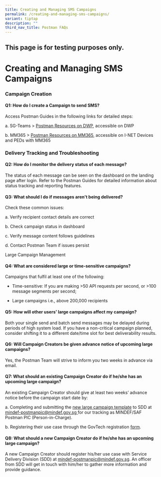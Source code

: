 ```yaml
---
title: Creating and Managing SMS Campaigns
permalink: /creating-and-managing-sms-campaigns/
variant: tiptap
description: ""
third_nav_title: Postman FAQs
---
```

<h2>This page is for testing purposes only.</h2>
<h1><strong>Creating and Managing SMS Campaigns</strong></h1>
<h3><strong>Campaign Creation</strong></h3>
<h4>Q1: How do I create a Campaign to send SMS?</h4>
<p>Access Postman Guides in the following links for detailed steps:</p>
<p>a. SG-Teams &gt; <a href="https://gccprod.sharepoint.com/sites/MINDEF-Postman-MST/Shared%20Documents/Forms/AllItems.aspx?csf=1&amp;web=1&amp;e=H4YJfo&amp;CID=d8b8443e%2D22a2%2D4f34%2D993b%2D97cf5ce9b3eb&amp;FolderCTID=0x012000F75EE8D27EC07D4FB6C440D9133434C9&amp;id=%2Fsites%2FMINDEF%2DPostman%2DMST%2FShared%20Documents%2FGeneral" rel="noopener nofollow" target="_blank">Postman Resources on DWP</a>,
accessible on DWP</p>
<p>b. MM365 &gt; <a href="https://defencesg.sharepoint.com/:f:/r/teams/PostmanonMM365/Shared%20Documents/General?csf=1&amp;web=1&amp;e=V9Y6UN" rel="noopener nofollow" target="_blank">Postman Resources on MM365</a>,
accessible on I-NET Devices and PEDs with MM365</p>
<h3><strong>Delivery Tracking and Troubleshooting</strong></h3>
<h4>Q2: How do I monitor the delivery status of each message?</h4>
<p>The status of each message can be seen on the dashboard on the landing
page after login. Refer to the Postman Guides for detailed information
about status tracking and reporting features.</p>
<h4>Q3: What should I do if messages aren't being delivered?</h4>
<p>Check these common issues:</p>
<p>a. Verify recipient contact details are correct</p>
<p>b. Check campaign status in dashboard</p>
<p>c. Verify message content follows guidelines</p>
<p>d. Contact Postman Team if issues persist</p>
<p>Large Campaign Management</p>
<h4>Q4: What are considered large or time-sensitive campaigns?</h4>
<p>Campaigns that fulfil at least one of the following:</p>
<ul data-tight="true" class="tight">
<li>
<p>Time-sensitive: If you are making &gt;50 API requests per second, or &gt;100
message segments per second;</p>
</li>
<li>
<p>Large campaigns i.e., above 200,000 recipients</p>
</li>
</ul>
<h4>Q5: How will other users’ large campaigns affect my campaign?</h4>
<p>Both your single send and batch send messages may be delayed during periods
of high system load. If you have a non-critical campaign planned, consider
shifting it to a different date/time slot for best deliverability results.</p>
<h4>Q6: Will Campaign Creators be given advance notice of upcoming large campaigns?</h4>
<p>Yes, the Postman Team will strive to inform you two weeks in advance via
email.</p>
<h4>Q7: What should an existing Campaign Creator do if he/she has an upcoming large campaign?</h4>
<p>An existing Campaign Creator should give at least two weeks’ advance notice
before the campaign start date by:</p>
<p>a. Completing and submitting the <a href="https://gccprod.sharepoint.com/:x:/r/sites/MINDEF-Postman-MST/_layouts/15/Doc.aspx?sourcedoc=%7B3936B4A7-3F3E-451E-9FC3-B87A2D28030F%7D&amp;file=Large_Time%20Sensitive%20Campaigns%20blank%20template%20v0.1.xlsx" rel="noopener nofollow" target="_blank">new large campaign template</a> to
SDD at <a href="mailto:mindef-postmanpic@mindef.gov.sg" rel="noopener noreferrer nofollow" target="_blank">mindef-postmanpic@mindef.gov.sg </a>for
our tracking as MINDEF/SAF Postman PIC (Person-in-Charge).</p>
<p>b. Registering their use case through the GovTech registration <a href="https://form.gov.sg/67a17d1adcc3e09f3a56003a" rel="noopener nofollow" target="_blank">form</a>.</p>
<h4>Q8: What should a new Campaign Creator do if he/she has an upcoming large campaign?</h4>
<p>A new Campaign Creator should register his/her use case with Service Delivery
Division (SDD) at <a href="mailto:mindef-postmanpic@mindef.gov.sg" rel="noopener noreferrer nofollow" target="_blank">mindef-postmanpic@mindef.gov.sg</a>.
An officer from SDD will get in touch with him/her to gather more information
and provide guidance.</p>